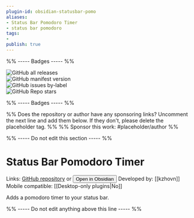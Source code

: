 ```yaml
---
plugin-id: obsidian-statusbar-pomo
aliases:
- Status Bar Pomodoro Timer
- status bar pomodoro
tags: 
- 
publish: true
---
```


%% ----- Badges ----- %%

![GitHub all releases](https://img.shields.io/github/downloads/kzhovn/statusbar-pomo-obsidian/total?color=573E7A&logo=github&style=for-the-badge)   
![GitHub manifest version](https://img.shields.io/github/manifest-json/v/kzhovn/statusbar-pomo-obsidian?color=573E7A&logo=github&style=for-the-badge)   
![GitHub issues by-label](https://img.shields.io/github/issues/kzhovn/statusbar-pomo-obsidian/help%20wanted?color=573E7A&logo=github&style=for-the-badge)   
![GitHub Repo stars](https://img.shields.io/github/stars/kzhovn/statusbar-pomo-obsidian?color=573E7A&logo=github&style=for-the-badge)

%% ----- Badges ----- %%

%% Does the repository or author have any sponsoring links? Uncomment the next line and add them below. If they don't, please delete the placeholder tag. %%
%% Sponsor this work: #placeholder/author %%

%% ----- Do not edit this section ----- %%

# Status Bar Pomodoro Timer

Links: [GitHub repository](https://github.com/kzhovn/statusbar-pomo-obsidian) or [<button id=HH>Open in Obsidian</button>](obsidian://goto-plugin?id=obsidian-statusbar-pomo)
Developed by: [[kzhovn]]
Mobile compatible: [[Desktop-only plugins|No]]

Adds a pomodoro timer to your status bar.

%% ----- Do not edit anything above this line ----- %% 
